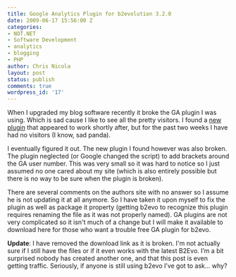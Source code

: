 ```yaml
---
title: Google Analytics Plugin for b2evolution 3.2.0
date: 2009-06-17 15:56:00 Z
categories:
- NOT.NET
- Software Development
- analytics
- blogging
- PHP
author: Chris Nicola
layout: post
status: publish
comments: true
wordpress_id: '17'
---
```


When I upgraded my blog software recently it broke the GA plugin I was using. Which is sad cause I like to see all the pretty visitors. I found a [new plugin][1] that appeared to work shortly after, but for the past two weeks I have had no visitors (I know, sad panda).

I eventually figured it out. The new plugin I found however was also broken.  The plugin neglected (or Google changed the script) to add brackets around the GA user number. This was very small so it was hard to notice so I just assumed no one cared about my site (which is also entirely possible but there is no way to be sure when the plugin is broken).

There are several comments on the authors site with no answer so I assume he is not updating it at all anymore. So I have taken it upon myself to fix the plugin as well as package it property (getting b2evo to recognize this plugin requires renaming the file as it was not properly named).  GA plugins are not very complicated so it isn't much of a change but I will make it available to download here for those who want a trouble free GA plugin for b2evo.

**Update**: I have removed the download link as it is broken.  I'm not actually sure if I still have the files or if it even works with the latest B2Evo.  I’m a bit surprised nobody has created another one, and that this post is even getting traffic.  Seriously, if anyone is still using b2evo I’ve got to ask… why?

   [1]: http://www.travisswicegood.com/2008/01/26/google-analytics-plugin-for-b2evolution/

